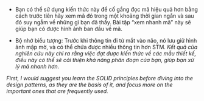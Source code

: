 - Bạn có thể sử dụng kiến ​​thức này để cố gắng đọc mã hiệu quả hơn
bằng cách trước tiên hãy xem mã đó trong một khoảng thời gian ngắn
và sau đó suy ngẫm về những gì bạn đã thấy. Bài tập “xem nhanh mã”
này sẽ giúp bạn có được hình ảnh ban đầu về mã.

- Bộ nhớ biểu tượng: Trước khi thông tin đi từ mắt vào não, nó lưu giữ hình ảnh mập mờ, và có thể chứa được nhiều thông tin hơn STM.
*Kết quả của nghiên cứu này chỉ ra rằng việc đạt được kiến ​​thức về các mẫu thiết kế, điều này có thể sẽ cải thiện khả năng phân đoạn của bạn, giúp bạn xử lý mã nhanh hơn.*

*First, I would suggest you learn the SOLID principles before diving into the design patterns, as they are the basis of it, and focus more on the important ones that are frequently used.*
